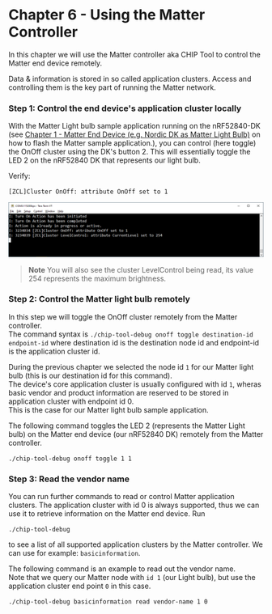 # Chapter 6 - Using the Matter Controller
In this chapter we will use the Matter controller aka CHIP Tool to control the Matter end device remotely.

Data & information is stored in so called application clusters. Access and controlling them is the key part of running the Matter network.

### Step 1: Control the end device's application cluster locally

With the Matter Light bulb sample application running on the nRF52840-DK (see [Chapter 1 - Matter End Device (e.g. Nordic DK as Matter Light Bulb)](./1_Matter_End_Device.md) on how to flash the Matter sample application.),
you can control (here toggle) the OnOff cluster using the DK's button 2. This will essentially toggle the LED 2 on the nRF52840 DK that represents our light bulb.

Verify:
```
[ZCL]Cluster OnOff: attribute OnOff set to 1
```

![](images/6_button_control.png)

> **Note**
> You will also see the cluster LevelControl being read, its value 254 represents the maximum brightness.

### Step 2: Control the Matter light bulb remotely

In this step we will toggle the OnOff cluster remotely from the Matter controller. <br>
The command syntax is ``./chip-tool-debug onoff toggle destination-id endpoint-id`` where destination id is the destination node id and endpoint-id is the application cluster id.<br>

During the previous chapter we selected the node id ``1`` for our Matter light bulb (this is our destination id for this command). <br> 
The device's core application cluster is usually configured with id ``1``, wheras basic vendor and product information are reserved to be stored in application cluster with endpoint id 0. <br>
This is the case for our Matter light bulb sample application.

The following command toggles the LED 2 (represents the Matter Light bulb) on the Matter end device (our nRF52840 DK) remotely from the Matter controller.
```
./chip-tool-debug onoff toggle 1 1
```

### Step 3: Read the vendor name

You can run further commands to read or control Matter application clusters. The application cluster with id 0 is always supported, thus we can use it to retrieve information on the Matter end device.
Run
```
./chip-tool-debug
```

to see a list of all supported application clusters by the Matter controller. We can use for example: ``basicinformation``.

The following command is an example to read out the vendor name. <br>
Note that we query our Matter node with ``id 1`` (our Light bulb), but use the application cluster end point ``0`` in this case.

```
./chip-tool-debug basicinformation read vendor-name 1 0
```
